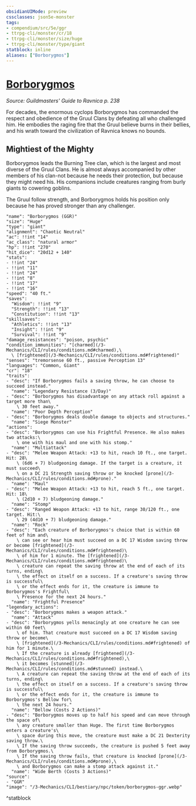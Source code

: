 ```yaml
---
obsidianUIMode: preview
cssclasses: json5e-monster
tags:
- compendium/src/5e/ggr
- ttrpg-cli/monster/cr/18
- ttrpg-cli/monster/size/huge
- ttrpg-cli/monster/type/giant
statblock: inline
aliases: ["Borborygmos"]
---
```

# [Borborygmos](3-Mechanics\CLI\bestiary\npc/borborygmos-ggr.md)
*Source: Guildmasters' Guide to Ravnica p. 238*  

For decades, the enormous cyclops Borborygmos has commanded the respect and obedience of the Gruul Clans by defeating all who challenged him. He embodies the raging fire that the Gruul believe burns in their bellies, and his wrath toward the civilization of Ravnica knows no bounds.

## Mightiest of the Mighty

Borborygmos leads the Burning Tree clan, which is the largest and most diverse of the Gruul Clans. He is almost always accompanied by other members of his clan-not because he needs their protection, but because they might need his. His companions include creatures ranging from burly giants to cowering goblins.

The Gruul follow strength, and Borborygmos holds his position only because he has proved stronger than any challenger.

```statblock
"name": "Borborygmos (GGR)"
"size": "Huge"
"type": "giant"
"alignment": "Chaotic Neutral"
"ac": !!int "14"
"ac_class": "natural armor"
"hp": !!int "270"
"hit_dice": "20d12 + 140"
"stats":
- !!int "24"
- !!int "11"
- !!int "24"
- !!int "8"
- !!int "17"
- !!int "16"
"speed": "40 ft."
"saves":
  "Wisdom": !!int "9"
  "Strength": !!int "13"
  "Constitution": !!int "13"
"skillsaves":
  "Athletics": !!int "13"
  "Insight": !!int "9"
  "Survival": !!int "9"
"damage_resistances": "poison, psychic"
"condition_immunities": "[charmed](/3-Mechanics/CLI/rules/conditions.md#charmed),\
  \ [frightened](/3-Mechanics/CLI/rules/conditions.md#frightened)"
"senses": "tremorsense 60 ft., passive Perception 13"
"languages": "Common, Giant"
"cr": "18"
"traits":
- "desc": "If Borborygmos fails a saving throw, he can choose to succeed instead."
  "name": "Legendary Resistance (3/Day)"
- "desc": "Borborygmos has disadvantage on any attack roll against a target more than\
    \ 30 feet away."
  "name": "Poor Depth Perception"
- "desc": "Borborygmos deals double damage to objects and structures."
  "name": "Siege Monster"
"actions":
- "desc": "Borborygmos can use his Frightful Presence. He also makes two attacks:\
    \ one with his maul and one with his stomp."
  "name": "Multiattack"
- "desc": "Melee Weapon Attack: +13 to hit, reach 10 ft., one target. Hit: 28\
    \ (6d6 + 7) bludgeoning damage. If the target is a creature, it must succeed\
    \ on a DC 21 Strength saving throw or be knocked [prone](/3-Mechanics/CLI/rules/conditions.md#prone)."
  "name": "Maul"
- "desc": "Melee Weapon Attack: +13 to hit, reach 5 ft., one target. Hit: 18\
    \ (2d10 + 7) bludgeoning damage."
  "name": "Stomp"
- "desc": "Ranged Weapon Attack: +13 to hit, range 30/120 ft., one target. Hit:\
    \ 29 (4d10 + 7) bludgeoning damage."
  "name": "Rock"
- "desc": "Each creature of Borborygmos's choice that is within 60 feet of him and\
    \ can see or hear him must succeed on a DC 17 Wisdom saving throw or become [frightened](/3-Mechanics/CLI/rules/conditions.md#frightened)\
    \ of him for 1 minute. The [frightened](/3-Mechanics/CLI/rules/conditions.md#frightened)\
    \ creature can repeat the saving throw at the end of each of its turns, ending\
    \ the effect on itself on a success. If a creature's saving throw is successful\
    \ or the effect ends for it, the creature is immune to Borborygmos's Frightful\
    \ Presence for the next 24 hours."
  "name": "Frightful Presence"
"legendary_actions":
- "desc": "Borborygmos makes a weapon attack."
  "name": "Attack"
- "desc": "Borborygmos yells menacingly at one creature he can see within 60 feet\
    \ of him. That creature must succeed on a DC 17 Wisdom saving throw or become\
    \ [frightened](/3-Mechanics/CLI/rules/conditions.md#frightened) of him for 1 minute.\
    \ If the creature is already [frightened](/3-Mechanics/CLI/rules/conditions.md#frightened),\
    \ it becomes [stunned](/3-Mechanics/CLI/rules/conditions.md#stunned) instead.\
    \ A creature can repeat the saving throw at the end of each of its turns, ending\
    \ the effect on itself on a success. If a creature's saving throw is successful\
    \ or the effect ends for it, the creature is immune to Borborygmos's Bellow for\
    \ the next 24 hours."
  "name": "Bellow (Costs 2 Actions)"
- "desc": "Borborygmos moves up to half his speed and can move through the space of\
    \ any creature smaller than Huge. The first time Borborygmos enters a creature's\
    \ space during this move, the creature must make a DC 21 Dexterity saving throw.\
    \ If the saving throw succeeds, the creature is pushed 5 feet away from Borborygmos.\
    \ If the saving throw fails, that creature is knocked [prone](/3-Mechanics/CLI/rules/conditions.md#prone),\
    \ and Borborygmos can make a stomp attack against it."
  "name": "Wide Berth (Costs 3 Actions)"
"source":
- "GGR"
"image": "/3-Mechanics/CLI/bestiary/npc/token/borborygmos-ggr.webp"
```
^statblock